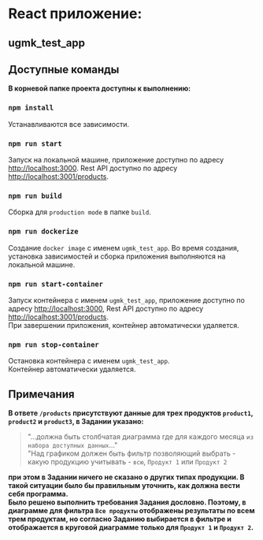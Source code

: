 # React приложение:
## ugmk_test_app

## Доступные команды
**В корневой папке проекта доступны к выполнению:**

### `npm install`
Устанавливаются все зависимости.

### `npm run start`
Запуск на локальной машине, приложение доступно по адресу [http://localhost:3000](http://localhost:3000).
Rest API доступно по адресу [http://localhost:3001/products](http://localhost:3001/products).

### `npm run build`
Сборка для `production mode` в папке `build`.

### `npm run dockerize`
Создание `docker image` с именем `ugmk_test_app`. Во время создания, установка зависимостей и сборка приложения выполняются на локальной машине.

### `npm run start-container`
Запуск контейнера с именем `ugmk_test_app`, приложение доступно по адресу [http://localhost:3000](http://localhost:3000), Rest API доступно по адресу [http://localhost:3001/products](http://localhost:3001/products).\
При завершении приложения, контейнер автоматически удаляется.

### `npm run stop-container`
Остановка контейнера с именем `ugmk_test_app`.\
Контейнер автоматически удаляется.

## Примечания
**В ответе `/products` присутствуют данные для трех продуктов `product1`, `product2` и `product3`, в Задании указано:**
> "...должна быть столбчатая диаграмма где для каждого месяца `из набора доступных данных`..."\
> "Над графиком должен быть фильтр позволяющий выбрать - какую продукцию учитывать - `всю`, `Продукт 1` или `Продукт 2`

**при этом в Задании ничего не сказано о других типах продукции. В такой ситуации было бы правильным уточнить, как должна вести себя программа.\
Было решено выполнить требования Задания дословно.
Поэтому, в диаграмме для фильтра `Все продукты` отображены результаты по всем трем продуктам, но согласно Заданию выбирается в фильтре и отображается в круговой диаграмме только для `Продукт 1` и `Продукт 2`.**
